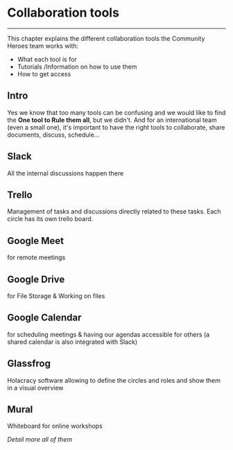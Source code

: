 # Collaboration tools
--------------------------------------------------------------------------------------------------

This chapter explains the different collaboration tools the Community Heroes team works with:
- What each tool is for
- Tutorials /Information on how to use them
- How to get access

## Intro
Yes we know that too many tools can be confusing and we would like to find the **One tool to Rule them all**, but we didn't.
And for an international team (even a small one), it's important to have the right tools to collaborate, share documents, discuss, schedule... 

## Slack
All the internal discussions happen there

## Trello
Management of tasks and discussions directly related to these tasks. Each circle has its own trello board.

## Google Meet
for remote meetings

## Google Drive
for File Storage & Working on files

## Google Calendar
for scheduling meetings & having our agendas accessible for others (a shared calendar is also integrated with Slack)

## Glassfrog
Holacracy software allowing to define the circles and roles and show them in a visual overview

## Mural
Whiteboard for online workshops

*Detail more all of them*

